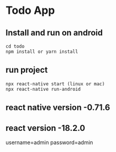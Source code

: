 # Todo App


## Install and run on android
```
cd todo
npm install or yarn install
```

## run project
```
npx react-native start (linux or mac)
npx react-native run-android
```
## react native version -0.71.6
## react version -18.2.0


username=admin
password=admin
```